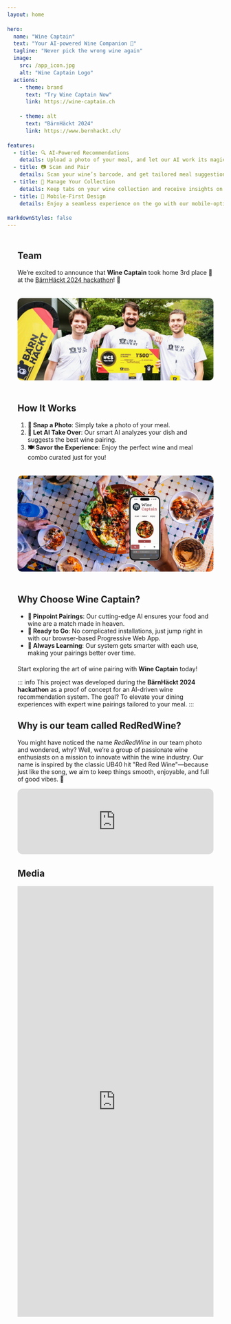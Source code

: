 ```yaml
---
layout: home

hero:
  name: "Wine Captain"
  text: "Your AI-powered Wine Companion 🍷"
  tagline: "Never pick the wrong wine again"
  image: 
    src: /app_icon.jpg
    alt: "Wine Captain Logo"
  actions:
    - theme: brand
      text: "Try Wine Captain Now"
      link: https://wine-captain.ch

    - theme: alt
      text: "BärnHäckt 2024"
      link: https://www.bernhackt.ch/

features:
  - title: 🔍 AI-Powered Recommendations
    details: Upload a photo of your meal, and let our AI work its magic, pairing it with the perfect wine from our extensive selection.
  - title: 📷 Scan and Pair
    details: Scan your wine’s barcode, and get tailored meal suggestions to elevate your dining experience.
  - title: 🍾 Manage Your Collection
    details: Keep tabs on your wine collection and receive insights on when to pop open your favorite bottles.
  - title: 📱 Mobile-First Design
    details: Enjoy a seamless experience on the go with our mobile-optimized Progressive Web App.

markdownStyles: false
---
```


<script setup lang="ts">
import { VPButton } from 'vitepress/theme';
import MusicComponent from './MusicComponent.vue';
</script>

<div class="home-content vp-doc first">

## Team

We’re excited to announce that **Wine Captain** took home 3rd place 🥉 at the [BärnHäckt 2024 hackathon](https://www.bernhackt.ch/)! 🎉

![Team](img/team.jpg)

## How It Works

1. **📸 Snap a Photo**: Simply take a photo of your meal.
2. **🤖 Let AI Take Over**: Our smart AI analyzes your dish and suggests the best wine pairing.
3. **🍽️ Savor the Experience**: Enjoy the perfect wine and meal combo curated just for you!

![Hero](img/hero.png)

## Why Choose Wine Captain?

- **🎯 Pinpoint Pairings**: Our cutting-edge AI ensures your food and wine are a match made in heaven.
- **🚀 Ready to Go**: No complicated installations, just jump right in with our browser-based Progressive Web App.
- **🔄 Always Learning**: Our system gets smarter with each use, making your pairings better over time.

<div class="home-button">
  <VPButton theme="brand" href="https://wine-captain.ch" text="Try Wine Captain Now" />
</div>

Start exploring the art of wine pairing with **Wine Captain** today!

</div>

<div class="home-content">
<MusicComponent />
</div>

<div class="home-content vp-doc">

::: info
This project was developed during the **BärnHäckt 2024 hackathon** as a proof of concept for an AI-driven wine recommendation system. The goal? To elevate your dining experiences with expert wine pairings tailored to your meal.
:::


## Why is our team called RedRedWine?

You might have noticed the name *RedRedWine* in our team photo and wondered, why? Well, we’re a group of passionate wine enthusiasts on a mission to innovate within the wine industry. Our name is inspired by the classic UB40 hit "Red Red Wine"—because just like the song, we aim to keep things smooth, enjoyable, and full of good vibes. 🍷

<iframe style="border-radius:12px" src="https://open.spotify.com/embed/track/4uOKFydzAejjSFqYbv1XPt?utm_source=generator" width="100%" height="152" frameBorder="0" allowfullscreen="" allow="autoplay; clipboard-write; encrypted-media; fullscreen; picture-in-picture" loading="lazy"></iframe>

## Media

<iframe src="https://www.linkedin.com/embed/feed/update/urn:li:share:7233826851113107456" height="1000" width="100%" frameborder="0" allowfullscreen="" title="Embedded post from LinkedIn"></iframe>

</div>

<style scoped>
.home-content {
  max-width: 800px;
  margin-left: auto;
  margin-right: auto;
  @media (min-width: 640px) {
    padding: 0 48px;
  }
  padding: 0 24px;
}

.home-content.first {
  margin-top: 50px;
}

.home-button {
  margin: 20px auto;
  text-align: center;
}

.home-button a {
  text-decoration: none;
}

.home-content img {
  margin: 20px auto;
  border-radius: 10px;
}
</style>
